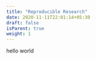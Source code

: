 ```yaml
---
title: "Reproducible Research"
date: 2020-11-11T22:01:14+05:30
draft: false
isParent: true
weight: 1
---
```


hello world